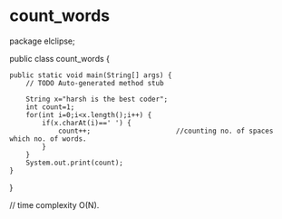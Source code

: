 # count_words

package elclipse;

public class count_words {

	public static void main(String[] args) {
		// TODO Auto-generated method stub

		String x="harsh is the best coder";
		int count=1;
		for(int i=0;i<x.length();i++) {
			if(x.charAt(i)==' ') {
				count++;                     //counting no. of spaces which no. of words.
			}
		}
		System.out.print(count);              	
	}
}

// time complexity O(N).
